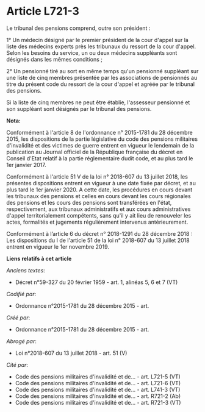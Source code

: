 # Article L721-3

Le tribunal des pensions comprend, outre son président :

1° Un médecin désigné par le premier président de la cour d'appel sur la liste des médecins experts près les tribunaux du
ressort de la cour d'appel. Selon les besoins du service, un ou deux médecins suppléants sont désignés dans les mêmes
conditions ;

2° Un pensionné tiré au sort en même temps qu'un pensionné suppléant sur une liste de cinq membres présentée par les
associations de pensionnés au titre du présent code du ressort de la cour d'appel et agréée par le tribunal des pensions.

Si la liste de cinq membres ne peut être établie, l'assesseur pensionné et son suppléant sont désignés par le tribunal des
pensions.

**Nota:**

Conformément à l'article 8 de l'ordonnance n° 2015-1781 du 28 décembre 2015, les dispositions de la partie législative du
code des pensions militaires d'invalidité et des victimes de guerre entrent en vigueur le lendemain de la publication au
Journal officiel de la République française du décret en Conseil d'Etat relatif à la partie réglementaire dudit code, et au
plus tard le 1er janvier 2017.

Conformément à l'article 51 V de la loi n° 2018-607 du 13 juillet 2018, les présentes dispositions entrent en vigueur à une
date fixée par décret, et au plus tard le 1er janvier 2020. A cette date, les procédures en cours devant les tribunaux des
pensions et celles en cours devant les cours régionales des pensions et les cours des pensions sont transférées en l'état,
respectivement, aux tribunaux administratifs et aux cours administratives d'appel territorialement compétents, sans qu'il y
ait lieu de renouveler les actes, formalités et jugements régulièrement intervenus antérieurement.

Conformément à l’article 6 du décret n° 2018-1291 du 28 décembre 2018 : Les dispositions du I de l'article 51 de la loi n°
2018-607 du 13 juillet 2018 entrent en vigueur le 1er novembre 2019.

**Liens relatifs à cet article**

_Anciens textes_:

  - Décret n°59-327 du 20 février 1959 - art. 1, alinéas 5, 6 et 7 (VT)

_Codifié par_:

  - Ordonnance n°2015-1781 du 28 décembre 2015 - art.

_Créé par_:

  - Ordonnance n°2015-1781 du 28 décembre 2015 - art.

_Abrogé par_:

  - Loi n°2018-607 du 13 juillet 2018 - art. 51 (V)

_Cité par_:

  - Code des pensions militaires d'invalidité et de... - art. L721-5 (VT)
  - Code des pensions militaires d'invalidité et de... - art. L721-6 (VT)
  - Code des pensions militaires d'invalidité et de... - art. L741-3 (VT)
  - Code des pensions militaires d'invalidité et de... - art. R721-2 (Ab)
  - Code des pensions militaires d'invalidité et de... - art. R721-3 (VT)
